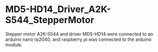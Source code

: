 # MD5-HD14_Driver_A2K-S544_StepperMotor
Stepper motor A2K-S544 and driver MD5-HD14 were connected to an arduino nano rp2040, and raspberry pi was connected to the arduino module.
